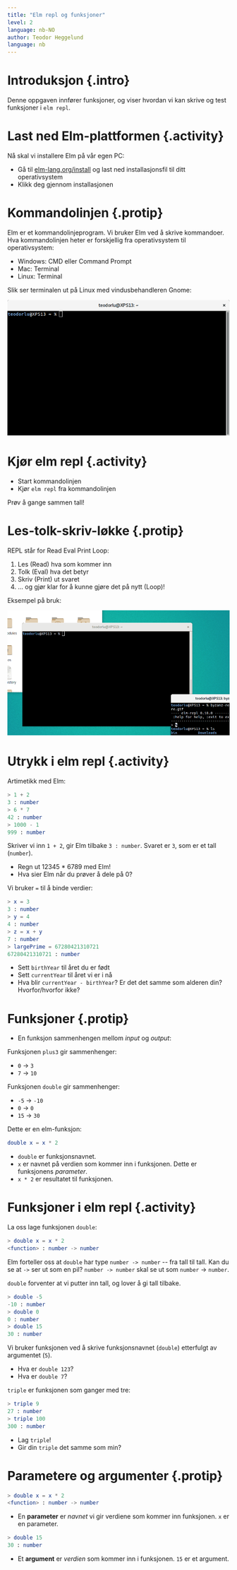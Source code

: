 ```yaml
---
title: "Elm repl og funksjoner"
level: 2
language: nb-NO
author: Teodor Heggelund
language: nb
---
```


# Introduksjon {.intro}

Denne oppgaven innfører funksjoner, og viser hvordan vi kan skrive og test funksjoner i `elm repl`.

# Last ned Elm-plattformen {.activity}

Nå skal vi installere Elm på vår egen PC:

* Gå til [elm-lang.org/install](http://www.elm-lang.org/install) og last ned
  installasjonsfil til ditt operativsystem
* Klikk deg gjennom installasjonen

# Kommandolinjen {.protip}

Elm er et kommandolinjeprogram. Vi bruker Elm ved å skrive kommandoer. Hva
kommandolinjen heter er forskjellig fra operativsystem til operativsystem:

* Windows: CMD eller Command Prompt
* Mac: Terminal
* Linux: Terminal

Slik ser terminalen ut på Linux med vindusbehandleren Gnome:

![](terminal_linux.png)

# Kjør elm repl {.activity}

* Start kommandolinjen
* Kjør `elm repl` fra kommandolinjen

Prøv å gange sammen tall!

# Les-tolk-skriv-løkke {.protip}

REPL står for Read Eval Print Loop:

1. Les (Read) hva som kommer inn
2. Tolk (Eval) hva det betyr
3. Skriv (Print) ut svaret
4. ... og gjør klar for å kunne gjøre det på nytt (Loop)!

Eksempel på bruk:

![](repl_usage.gif)


# Utrykk i elm repl {.activity}

Artimetikk med Elm:

```elm
> 1 + 2
3 : number
> 6 * 7
42 : number
> 1000 - 1
999 : number
```

Skriver vi inn `1 + 2`, gir Elm tilbake `3 : number`. Svaret er `3`, som er et
tall (`number`).

* Regn ut 12345 * 6789 med Elm!
* Hva sier Elm når du prøver å dele på 0?

Vi bruker `=` til å binde verdier:

```elm
> x = 3
3 : number
> y = 4
4 : number
> z = x + y
7 : number
> largePrime = 67280421310721
67280421310721 : number
```

* Sett `birthYear` til året du er født
* Sett `currentYear` til året vi er i nå
* Hva blir `currentYear - birthYear`? Er det det samme som alderen din?
  Hvorfor/hvorfor ikke?

# Funksjoner {.protip}

* En funksjon sammenhengen mellom *input* og *output*:

Funksjonen `plus3` gir sammenhenger:
* `0` → `3`
* `7` → `10`

Funksjonen `double` gir sammenhenger:
* `-5` → `-10`
* `0` → `0`
* `15` → `30`

Dette er en elm-funksjon:

```elm
double x = x * 2
```

* `double` er funksjonsnavnet.
* `x` er navnet på verdien som kommer inn i funksjonen. Dette er funksjonens *parameter*.
* `x * 2` er resultatet til funksjonen.

# Funksjoner i elm repl {.activity}

La oss lage funksjonen `double`:

```elm
> double x = x * 2
<function> : number -> number
```

Elm forteller oss at `double` har type `number -> number` -- fra tall til tall.
Kan du se at `->` ser ut som en pil? `number -> number` skal se ut som `number`
→ `number`.

`double` forventer at vi putter inn tall, og lover å gi tall
tilbake.

```elm
> double -5
-10 : number
> double 0
0 : number
> double 15
30 : number
```

Vi bruker funksjonen ved å skrive funksjonsnavnet (`double`) etterfulgt av
argumentet (`5`).

* Hva er `double 123`?
* Hva er `double 7`?

`triple` er funksjonen som ganger med tre:

```elm
> triple 9
27 : number
> triple 100
300 : number
```

* Lag `triple`!
* Gir din `triple` det samme som min?

# Parametere og argumenter {.protip}

```elm
> double x = x * 2
<function> : number -> number
```

* En **parameter** er *navnet* vi gir verdiene som kommer inn funksjonen. `x` er en parameter.

```elm
> double 15
30 : number
```

* Et **argument** er *verdien* som kommer inn i funksjonen. `15` er et argument.
